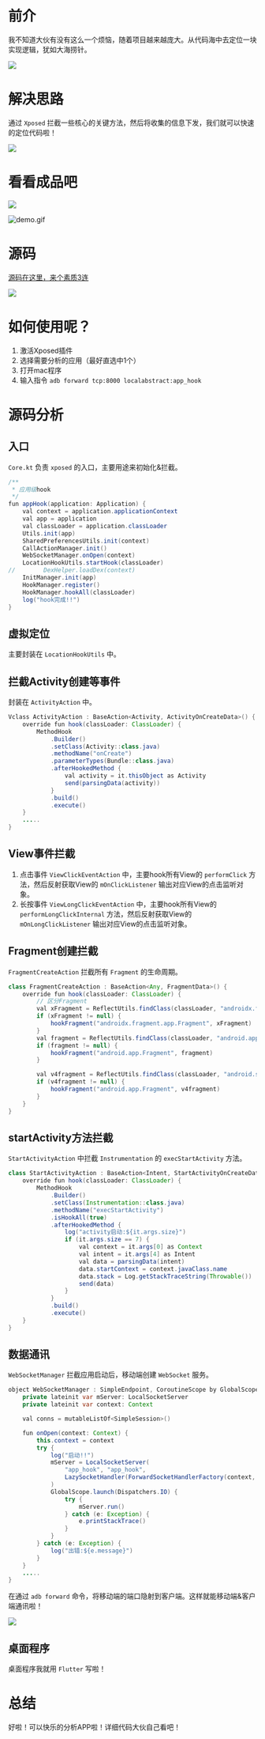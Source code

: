 # 前介
我不知道大伙有没有这么一个烦恼，随着项目越来越庞大。从代码海中去定位一块实现逻辑，犹如大海捞针。  

![](https://p3-juejin.byteimg.com/tos-cn-i-k3u1fbpfcp/17fdada429d44a61999b6d7166172515~tplv-k3u1fbpfcp-zoom-1.image)  

# 解决思路
通过 `Xposed` 拦截一些核心的关键方法，然后将收集的信息下发，我们就可以快速的定位代码啦！  

![](https://p3-juejin.byteimg.com/tos-cn-i-k3u1fbpfcp/a091c0add2604cd090995bca38cca81e~tplv-k3u1fbpfcp-zoom-1.image)

# 看看成品吧
![](https://p3-juejin.byteimg.com/tos-cn-i-k3u1fbpfcp/5663ccaf66fa4c18a32a54a54bac8e8c~tplv-k3u1fbpfcp-zoom-1.image)  

![demo.gif](https://p9-juejin.byteimg.com/tos-cn-i-k3u1fbpfcp/f5998c32e8654b15bc977268add2c5c4~tplv-k3u1fbpfcp-watermark.image)

# 源码
[源码在这里，来个素质3连](https://github.com/makeloveandroid/apphook)   

![](https://p3-juejin.byteimg.com/tos-cn-i-k3u1fbpfcp/d7c14acda6d44cae84294f6cf83a4dcd~tplv-k3u1fbpfcp-zoom-1.image)  

# 如何使用呢？
1. 激活Xposed插件
2. 选择需要分析的应用（最好直选中1个）
3. 打开mac程序
4. 输入指令 `adb forward tcp:8000 localabstract:app_hook`

# 源码分析
## 入口
`Core.kt` 负责 `xposed` 的入口，主要用途来初始化&拦截。  

```java
/**
 * 应用级hook
 */
fun appHook(application: Application) {
    val context = application.applicationContext
    val app = application
    val classLoader = application.classLoader
    Utils.init(app)
    SharedPreferencesUtils.init(context)
    CallActionManager.init()
    WebSocketManager.onOpen(context)
    LocationHookUtils.startHook(classLoader)
//        DexHelper.loadDex(context)
    InitManager.init(app)
    HookManager.register()
    HookManager.hookAll(classLoader)
    log("hook完成!!")
}
```

## 虚拟定位
主要封装在 `LocationHookUtils` 中。

## 拦截Activity创建等事件
封装在 `ActivityAction` 中。

```java
Vclass ActivityAction : BaseAction<Activity, ActivityOnCreateData>() {
    override fun hook(classLoader: ClassLoader) {
        MethodHook
            .Builder()
            .setClass(Activity::class.java)
            .methodName("onCreate")
            .parameterTypes(Bundle::class.java)
            .afterHookedMethod {
                val activity = it.thisObject as Activity
                send(parsingData(activity))
            }
            .build()
            .execute()
    }
    .....
}
```

## View事件拦截
1. 点击事件 `ViewClickEventAction` 中，主要hook所有View的 `performClick` 方法，然后反射获取View的 `mOnClickListener` 输出对应View的点击监听对象。
2. 长按事件 `ViewLongClickEventAction` 中，主要hook所有View的 `performLongClickInternal` 方法，然后反射获取View的 `mOnLongClickListener` 输出对应View的点击监听对象。

## Fragment创建拦截
`FragmentCreateAction` 拦截所有 `Fragment` 的生命周期。  

```java
class FragmentCreateAction : BaseAction<Any, FragmentData>() {
    override fun hook(classLoader: ClassLoader) {
        // 区分Fragment
        val xFragment = ReflectUtils.findClass(classLoader, "androidx.fragment.app.Fragment")
        if (xFragment != null) {
            hookFragment("androidx.fragment.app.Fragment", xFragment)
        }
        val fragment = ReflectUtils.findClass(classLoader, "android.app.Fragment")
        if (fragment != null) {
            hookFragment("android.app.Fragment", fragment)
        }

        val v4fragment = ReflectUtils.findClass(classLoader, "android.support.v4.app.Fragment")
        if (v4fragment != null) {
            hookFragment("android.app.Fragment", v4fragment)
        }
    }
}
```
## startActivity方法拦截
`StartActivityAction` 中拦截 `Instrumentation` 的 `execStartActivity` 方法。

```java
class StartActivityAction : BaseAction<Intent, StartActivityOnCreateData>() {
    override fun hook(classLoader: ClassLoader) {
        MethodHook
            .Builder()
            .setClass(Instrumentation::class.java)
            .methodName("execStartActivity")
            .isHookAll(true)
            .afterHookedMethod {
                log("activity启动:${it.args.size}")
                if (it.args.size == 7) {
                    val context = it.args[0] as Context
                    val intent = it.args[4] as Intent
                    val data = parsingData(intent)
                    data.startContext = context.javaClass.name
                    data.stack = Log.getStackTraceString(Throwable())
                    send(data)
                }
            }
            .build()
            .execute()
    }
}
```

## 数据通讯
`WebSocketManager` 拦截应用启动后，移动端创建 `WebSocket` 服务。

```java
object WebSocketManager : SimpleEndpoint, CoroutineScope by GlobalScope {
    private lateinit var mServer: LocalSocketServer
    private lateinit var context: Context

    val conns = mutableListOf<SimpleSession>()

    fun onOpen(context: Context) {
        this.context = context
        try {
            log("启动!!")
            mServer = LocalSocketServer(
                "app_hook", "app_hook",
                LazySocketHandler(ForwardSocketHandlerFactory(context, this))
            )
            GlobalScope.launch(Dispatchers.IO) {
                try {
                    mServer.run()
                } catch (e: Exception) {
                    e.printStackTrace()
                }
            }
        } catch (e: Exception) {
            log("出错:${e.message}")
        }
    }
    .....
}
```

在通过 `adb forward` 命令，将移动端的端口隐射到客户端。这样就能移动端&客户端通讯啦！  

![](https://p3-juejin.byteimg.com/tos-cn-i-k3u1fbpfcp/3a4954a33e98479da23be1aeb7a2f36d~tplv-k3u1fbpfcp-zoom-1.image)

## 桌面程序
桌面程序我就用 `Flutter` 写啦！

# 总结
好啦！可以快乐的分析APP啦！详细代码大伙自己看吧！
